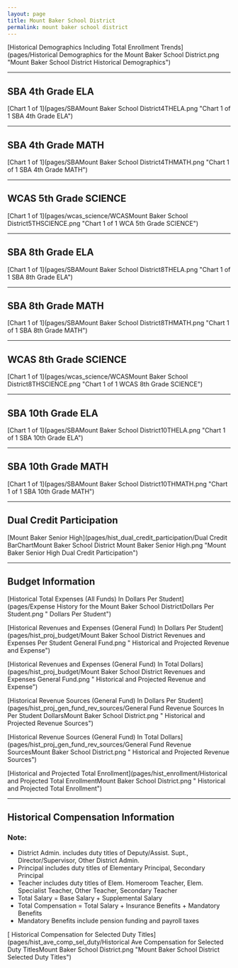 ```yaml
---
layout: page
title: Mount Baker School District
permalink: mount baker school district
---
```



[Historical Demographics Including Total Enrollment Trends](pages/Historical Demographics for the Mount Baker School District.png "Mount Baker School District Historical Demographics")

___

## SBA 4th Grade ELA

[Chart 1 of 1](pages/SBAMount Baker School District4THELA.png "Chart 1 of 1 SBA 4th Grade ELA")


___

## SBA 4th Grade MATH

[Chart 1 of 1](pages/SBAMount Baker School District4THMATH.png "Chart 1 of 1 SBA 4th Grade MATH")


___

## WCAS 5th Grade SCIENCE

[Chart 1 of 1](pages/wcas_science/WCASMount Baker School District5THSCIENCE.png "Chart 1 of 1 WCA 5th Grade SCIENCE")


___

## SBA 8th Grade ELA

[Chart 1 of 1](pages/SBAMount Baker School District8THELA.png "Chart 1 of 1 SBA 8th Grade ELA")


___

## SBA 8th Grade MATH

[Chart 1 of 1](pages/SBAMount Baker School District8THMATH.png "Chart 1 of 1 SBA 8th Grade MATH")


___

## WCAS 8th Grade SCIENCE

[Chart 1 of 1](pages/wcas_science/WCASMount Baker School District8THSCIENCE.png "Chart 1 of 1 WCAS 8th Grade SCIENCE")


___

## SBA 10th Grade ELA

[Chart 1 of 1](pages/SBAMount Baker School District10THELA.png "Chart 1 of 1 SBA 10th Grade ELA")


___

## SBA 10th Grade MATH

[Chart 1 of 1](pages/SBAMount Baker School District10THMATH.png "Chart 1 of 1 SBA 10th Grade MATH")


___

## Dual Credit Participation

[Mount Baker Senior High](pages/hist_dual_credit_participation/Dual Credit BarChartMount Baker School District Mount Baker Senior High.png "Mount Baker Senior High Dual Credit Participation")


___

## Budget Information

[Historical Total Expenses (All Funds) In Dollars Per Student](pages/Expense History for the Mount Baker School DistrictDollars Per Student.png " Dollars Per Student")

[Historical Revenues and Expenses (General Fund) In Dollars Per Student](pages/hist_proj_budget/Mount Baker School District Revenues and Expenses Per Student General Fund.png " Historical and Projected Revenue and Expense")

[Historical Revenues and Expenses (General Fund) In Total Dollars](pages/hist_proj_budget/Mount Baker School District Revenues and Expenses General Fund.png " Historical and Projected Revenue and Expense")

[Historical Revenue Sources (General Fund) In Dollars Per Student](pages/hist_proj_gen_fund_rev_sources/General Fund Revenue Sources In Per Student DollarsMount Baker School District.png " Historical and Projected Revenue Sources")

[Historical Revenue Sources (General Fund) In Total Dollars](pages/hist_proj_gen_fund_rev_sources/General Fund Revenue SourcesMount Baker School District.png " Historical and Projected Revenue Sources")

[Historical and Projected Total Enrollment](pages/hist_enrollment/Historical and Projected Total EnrollmentMount Baker School District.png " Historical and Projected Total Enrollment")


___

## Historical Compensation Information
### Note:
- District Admin. includes duty titles of Deputy/Assist. Supt., Director/Supervisor, Other District Admin.
- Principal includes duty titles of Elementary Principal, Secondary Principal
- Teacher includes duty titles of Elem. Homeroom Teacher, Elem. Specialist Teacher, Other Teacher, Secondary Teacher
- Total Salary = Base Salary + Supplemental Salary
- Total Compensation = Total Salary + Insurance Benefits + Mandatory Benefits
- Mandatory Benefits include pension funding and payroll taxes

[ Historical Compensation for Selected Duty Titles](pages/hist_ave_comp_sel_duty/Historical Ave Compensation for Selected Duty TitlesMount Baker School District.png "Mount Baker School District Selected Duty Titles")

